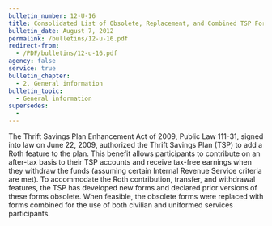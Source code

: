 ```yaml
---
bulletin_number: 12-U-16
title: Consolidated List of Obsolete, Replacement, and Combined TSP Forms
bulletin_date: August 7, 2012
permalink: /bulletins/12-u-16.pdf
redirect-from:
  - /PDF/bulletins/12-u-16.pdf
agency: false
service: true
bulletin_chapter:
  - 2, General information
bulletin_topic:
  - General information
supersedes:
  -
---
```


The Thrift Savings Plan Enhancement Act of 2009, Public Law 111-31, signed into law on
June 22, 2009, authorized the Thrift Savings Plan (TSP) to add a Roth feature to the plan.
This benefit allows participants to contribute on an after-tax basis to their TSP accounts and
receive tax-free earnings when they withdraw the funds (assuming certain Internal Revenue
Service criteria are met). To accommodate the Roth contribution, transfer, and withdrawal
features, the TSP has developed new forms and declared prior versions of these forms obsolete. When feasible, the obsolete forms were replaced with forms combined for the use of
both civilian and uniformed services participants. 
